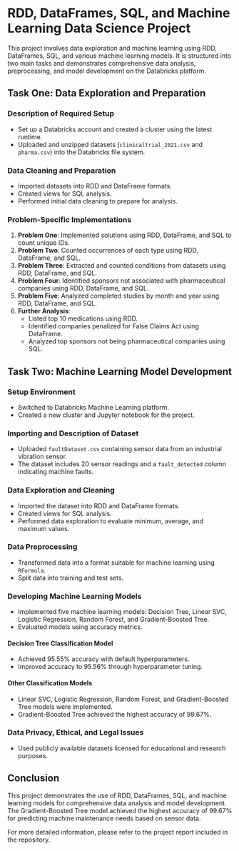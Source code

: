 # RDD, DataFrames, SQL, and Machine Learning Data Science Project

This project involves data exploration and machine learning using RDD, DataFrames, SQL, and various machine learning models. It is structured into two main tasks and demonstrates comprehensive data analysis, preprocessing, and model development on the Databricks platform.

## Task One: Data Exploration and Preparation

### Description of Required Setup
- Set up a Databricks account and created a cluster using the latest runtime.
- Uploaded and unzipped datasets (`clinicaltrial_2021.csv` and `pharma.csv`) into the Databricks file system.

### Data Cleaning and Preparation
- Imported datasets into RDD and DataFrame formats.
- Created views for SQL analysis.
- Performed initial data cleaning to prepare for analysis.

### Problem-Specific Implementations
1. **Problem One**: Implemented solutions using RDD, DataFrame, and SQL to count unique IDs.
2. **Problem Two**: Counted occurrences of each type using RDD, DataFrame, and SQL.
3. **Problem Three**: Extracted and counted conditions from datasets using RDD, DataFrame, and SQL.
4. **Problem Four**: Identified sponsors not associated with pharmaceutical companies using RDD, DataFrame, and SQL.
5. **Problem Five**: Analyzed completed studies by month and year using RDD, DataFrame, and SQL.
6. **Further Analysis**: 
    - Listed top 10 medications using RDD.
    - Identified companies penalized for False Claims Act using DataFrame.
    - Analyzed top sponsors not being pharmaceutical companies using SQL.

## Task Two: Machine Learning Model Development

### Setup Environment
- Switched to Databricks Machine Learning platform.
- Created a new cluster and Jupyter notebook for the project.

### Importing and Description of Dataset
- Uploaded `faultDataset.csv` containing sensor data from an industrial vibration sensor.
- The dataset includes 20 sensor readings and a `fault_detected` column indicating machine faults.

### Data Exploration and Cleaning
- Imported the dataset into RDD and DataFrame formats.
- Created views for SQL analysis.
- Performed data exploration to evaluate minimum, average, and maximum values.

### Data Preprocessing
- Transformed data into a format suitable for machine learning using `RFormula`.
- Split data into training and test sets.

### Developing Machine Learning Models
- Implemented five machine learning models: Decision Tree, Linear SVC, Logistic Regression, Random Forest, and Gradient-Boosted Tree.
- Evaluated models using accuracy metrics.

#### Decision Tree Classification Model
- Achieved 95.55% accuracy with default hyperparameters.
- Improved accuracy to 95.56% through hyperparameter tuning.

#### Other Classification Models
- Linear SVC, Logistic Regression, Random Forest, and Gradient-Boosted Tree models were implemented.
- Gradient-Boosted Tree achieved the highest accuracy of 99.67%.

### Data Privacy, Ethical, and Legal Issues
- Used publicly available datasets licensed for educational and research purposes.

## Conclusion

This project demonstrates the use of RDD, DataFrames, SQL, and machine learning models for comprehensive data analysis and model development. The Gradient-Boosted Tree model achieved the highest accuracy of 99.67% for predicting machine maintenance needs based on sensor data.

For more detailed information, please refer to the project report included in the repository.
